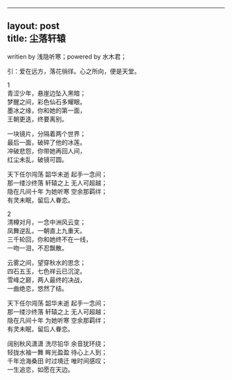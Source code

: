--------------
layout: post  
title: 尘落轩辕  
--------------
writien by 浅隐听寒；powered by 水木君；  
  
引：爱在远方，落花徜徉。心之所向，便是天堂。  

1  
青涩少年，悬崖边坠入黑暗；  
梦醒之间，彩色仙石多耀眼。  
墨冰之缘，你和她的第一面，  
王朝更迭，终要离别。  
  
一块镜片，分隔着两个世界；  
最后一面，破碎了他的冰莲。  
冲破悲怨，你带她再回人间，  
红尘未乱，破镜可圆。  
  
天下任尔闯荡    韶华未逝    起手一念间；  
那一缕沙终落    轩辕之上    无人可超越；  
隐在凡间十年    为她听寒    空余那羁绊；  
有灵未眠，留后人眷恋。  
  
   

2  
清樽对月，一念中洲风云变；  
凤舞逆乱，一朝直上九重天。  
三千轮回，你和她终不在一线，  
一吻一泪，不忍飘散。  

云雾之间，望穿秋水的思念；  
四石五玉，七色祥云已沉淀。  
雪峰之巅，两人最终的决战，  
一曲绝恋，悠然了结。  

天下任尔闯荡    韶华未逝    起手一念间；  
那一缕沙终落    轩辕之上    无人可超越；  
隐在凡间十年    为她听寒    空余那羁绊；  
有灵未眠，留后人眷恋。  

阔别秋风潇潇    洗尽铅华    余音犹环绕；  
轻拢水袖一舞    眸光盈盈    待心上人到；  
千年沧海桑田    时过境迁    唯时间感叹；  
一生追恋，如愿在天边。  

